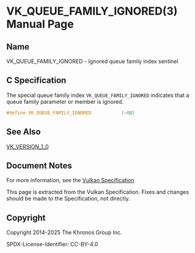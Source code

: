 # VK\_QUEUE\_FAMILY\_IGNORED(3) Manual Page

## Name

VK\_QUEUE\_FAMILY\_IGNORED - Ignored queue family index sentinel



## [](#_c_specification)C Specification

The special queue family index `VK_QUEUE_FAMILY_IGNORED` indicates that a queue family parameter or member is ignored.

```c++
#define VK_QUEUE_FAMILY_IGNORED           (~0U)
```

## [](#_see_also)See Also

[VK\_VERSION\_1\_0](https://registry.khronos.org/vulkan/specs/latest/man/html/VK_VERSION_1_0.html)

## [](#_document_notes)Document Notes

For more information, see the [Vulkan Specification](https://registry.khronos.org/vulkan/specs/latest/html/vkspec.html#VK_QUEUE_FAMILY_IGNORED)

This page is extracted from the Vulkan Specification. Fixes and changes should be made to the Specification, not directly.

## [](#_copyright)Copyright

Copyright 2014-2025 The Khronos Group Inc.

SPDX-License-Identifier: CC-BY-4.0